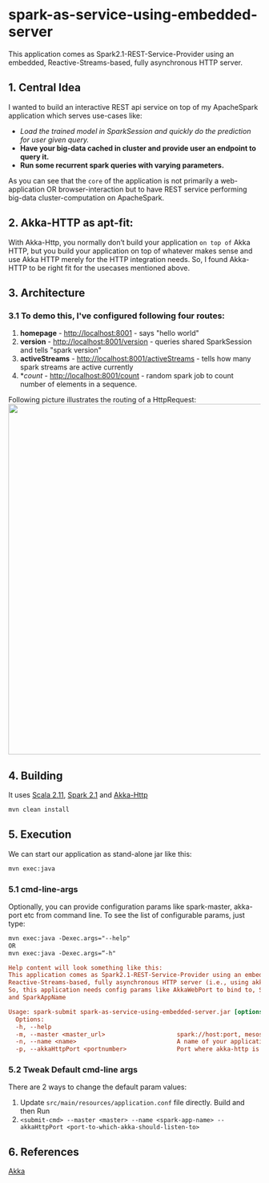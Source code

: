 # spark-as-service-using-embedded-server
This application comes as Spark2.1-REST-Service-Provider using an embedded, Reactive-Streams-based, fully asynchronous HTTP server.

## 1. Central Idea
I wanted to build an interactive REST api service on top of my ApacheSpark application which serves use-cases like:
- _Load the trained model in SparkSession and quickly do the prediction for user given query._
- **Have your big-data cached in cluster and provide user an endpoint to query it.**
- **Run some recurrent spark queries with varying parameters.**

As you can see that the ```core``` of the application is not primarily a web-application OR browser-interaction but to have REST service performing big-data cluster-computation on ApacheSpark.

## 2. Akka-HTTP as apt-fit:
With Akka-Http, you normally don’t build your application ```on top of``` Akka HTTP, but you build your application on top of whatever makes sense and use Akka HTTP merely for the HTTP integration needs. So, I found Akka-HTTP to be right fit for the usecases mentioned above.

## 3. Architecture
### 3.1 To demo this, I've configured following four routes:
1. **homepage** - [http://localhost:8001](#homepage) - says "hello world"
2. **version** - [http://localhost:8001/version](#version) - queries shared SparkSession and tells "spark version"
3. **activeStreams** - [http://localhost:8001/activeStreams](#activeStreams) - tells how many spark streams are active currently
4. **count* - [http://localhost:8001/count](#count) - random spark job to count number of elements in a sequence.

Following picture illustrates the routing of a HttpRequest:
<img src="https://user-images.githubusercontent.com/22542670/27823530-0b770dc8-60c7-11e7-9b22-c304fe3327fb.png" width="700"/>

## 4. Building
It uses [Scala 2.11](#scala), [Spark 2.1](#spark) and [Akka-Http](#akka-http)
```markdown
mvn clean install
```
## 5. Execution
We can start our application as stand-alone jar like this:
```markdown
mvn exec:java
```
### 5.1 cmd-line-args
Optionally, you can provide configuration params like spark-master, akka-port etc from command line. To see the list of configurable params, just type:
```markdown
mvn exec:java -Dexec.args="--help" 
OR 
mvn exec:java -Dexec.args=“-h"
```

```ini
Help content will look something like this:
This application comes as Spark2.1-REST-Service-Provider using an embedded,
Reactive-Streams-based, fully asynchronous HTTP server (i.e., using akka-http).
So, this application needs config params like AkkaWebPort to bind to, SparkMaster
and SparkAppName

Usage: spark-submit spark-as-service-using-embedded-server.jar [options]
  Options:
  -h, --help
  -m, --master <master_url>                    spark://host:port, mesos://host:port, yarn, or local. Default: local
  -n, --name <name>                            A name of your application. Default: SparkAsRestService
  -p, --akkaHttpPort <portnumber>              Port where akka-http is binded. Default: 8001
```
### 5.2 Tweak Default cmd-line args
There are 2 ways to change the default param values:
1. Update ```src/main/resources/application.conf``` file directly. Build and then Run
2. ```<submit-cmd> --master <master> --name <spark-app-name> --akkaHttpPort <port-to-which-akka-should-listen-to>```

## 6. References
[Akka](http://doc.akka.io/docs/akka-http/current/scala/http/introduction.html)
